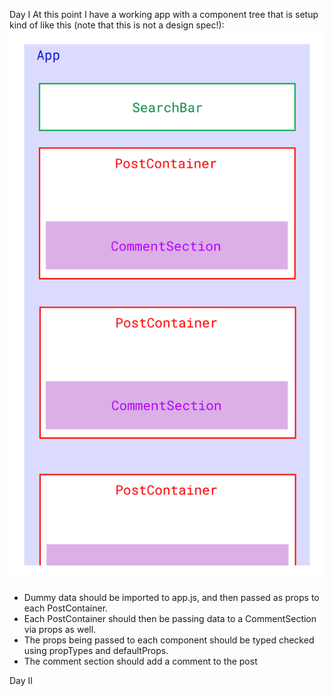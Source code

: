 Day I
At this point I have a working app with a component tree that is setup kind of like this (note that this is not a design spec!):
![alt text](https://raw.githubusercontent.com/novinary/Insta-Clone-React/novina-pun/instagram/src/images/InstaClone-componentStructure.jpg)
- Dummy data should be imported to app.js, and then passed as props to each PostContainer.
- Each PostContainer should then be passing data to a CommentSection via props as well.
- The props being passed to each component should be typed checked using propTypes and defaultProps.
- The comment section should add a comment to the post

Day II

